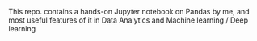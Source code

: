 This repo. contains a hands-on Jupyter notebook on Pandas by me, and most useful features of it in Data Analytics and Machine learning / Deep learning
